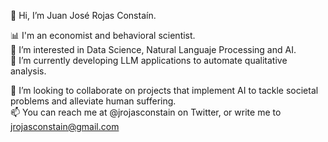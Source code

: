 👋 Hi, I’m Juan José Rojas Constaín.

📊 I'm an economist and behavioral scientist.  
👀 I’m interested in Data Science, Natural Languaje Processing and AI.  
🌱 I’m currently developing LLM applications to automate qualitative analysis.  

💞️ I’m looking to collaborate on projects that implement AI to tackle societal problems and alleviate human suffering.  
📫 You can reach me at @jrojasconstain on Twitter, or write me to jrojasconstain@gmail.com
